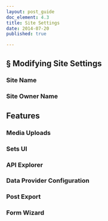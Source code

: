 ```yaml
---
layout: post_guide
doc_element: 4.3
title: Site Settings
date: 2014-07-20
published: true

---
```


## &sect; Modifying Site Settings

### Site Name

### Site Owner Name

## Features

### Media Uploads

### Sets UI

### API Explorer

### Data Provider Configuration

### Post Export

### Form Wizard


